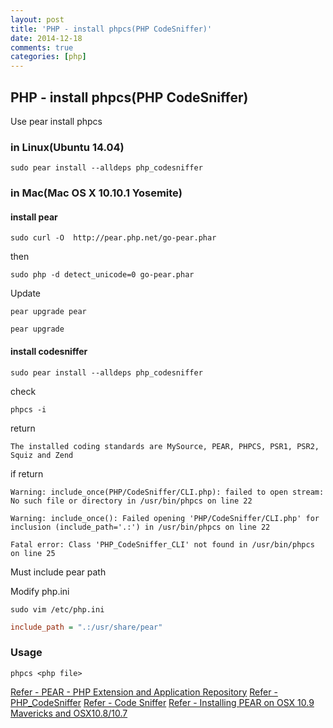 ```yaml
---
layout: post
title: 'PHP - install phpcs(PHP CodeSniffer)'
date: 2014-12-18
comments: true
categories: [php]
---
```

## PHP - install phpcs(PHP CodeSniffer)

Use pear install phpcs

### in Linux(Ubuntu 14.04)

```shell
sudo pear install --alldeps php_codesniffer
```

### in Mac(Mac OS X 10.10.1 Yosemite)

#### install pear

```shell
sudo curl -O  http://pear.php.net/go-pear.phar
```

then

```shell
sudo php -d detect_unicode=0 go-pear.phar
```

Update

```shell
pear upgrade pear
```

```shell
pear upgrade
```

#### install codesniffer

```shell
sudo pear install --alldeps php_codesniffer
```

check

```shell
phpcs -i
```

return

```shell
The installed coding standards are MySource, PEAR, PHPCS, PSR1, PSR2, Squiz and Zend
```

if return

```shell
Warning: include_once(PHP/CodeSniffer/CLI.php): failed to open stream: No such file or directory in /usr/bin/phpcs on line 22

Warning: include_once(): Failed opening 'PHP/CodeSniffer/CLI.php' for inclusion (include_path='.:') in /usr/bin/phpcs on line 22

Fatal error: Class 'PHP_CodeSniffer_CLI' not found in /usr/bin/phpcs on line 25
```

Must include pear path

Modify php.ini

```shell
sudo vim /etc/php.ini
```

```ini
include_path = ".:/usr/share/pear"
```

### Usage

```shell
phpcs <php file>
```

[Refer - PEAR - PHP Extension and Application Repository](http://pear.php.net/)
[Refer - PHP_CodeSniffer](http://pear.php.net/package/PHP_CodeSniffer/download)
[Refer - Code Sniffer](https://rtcamp.com/tutorials/standards/php/code-sniffer/)
[Refer - Installing PEAR on OSX 10.9 Mavericks and OSX10.8/10.7](http://coolestguidesontheplanet.com/installing-pear-osx-10-9-mavericks-osx10-810-7/)
